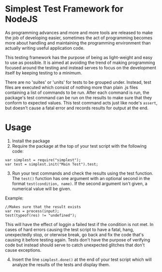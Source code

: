 # Simplest Test Framework for NodeJS
As programming advances and more and more tools are released to make the job of developing easier, sometimes the act of programming becomes more about handling and maintaining the programming environment than actually writing useful application code.

This testing framework has the purpose of being as light-weight and easy to use as possible.  It is aimed at avoiding the trend of making programming focused around the testing and instead serves to focus on the development itself by keeping testing to a minimum.

There are no 'suites' or 'units' for tests to be grouped under.  Instead, test files are executed which consist of nothing more than plain .js files containing a list of commands to be run.  After each command is run, the package's test command can be run on the results to make sure that they conform to expected values.  This test command acts just like node's `assert`, but doesn't cause a fatal error and records results for output at the end.

# Usage
1. Install the package
2. Require the package at the top of your test script with the following code:
```
var simplest = require("simplest");
var test = simplest.init("Main Test").test;
```
3. Run your test commands and check the results using the test function.  The `test()` function has one argument with an optional second in the format `test(condition, name)`.  If the second argument isn't given, a numerical value will be given.

Example:
```
//Makes sure that the result exists
var res = process(input);
test(typeof(res) != "undefined");
```

This will have the effect of loggin a failed test if the condition is not met.  In cases of hard errors causing the test script to have a fatal, hang, unexpectedly stop, or oterwise break, go back and fix the code that's causing it before testing again.  Tests don't have the purpose of verifying code but instead should serve to catch unexpected glitches that don't cause exceptions.

4. Insert the line `simplest.done()` at the end of your test script which will analyze the results of the tests and display them.
